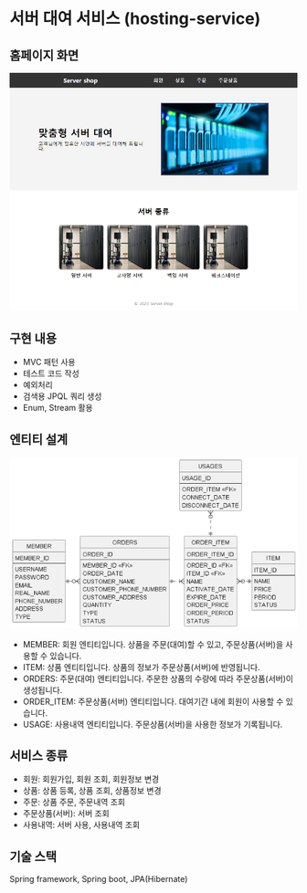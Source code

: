 # 서버 대여 서비스 (hosting-service)

## 홈페이지 화면 
![Homepage](image/homepage.png)

## 구현 내용
- MVC 패턴 사용
- 테스트 코드 작성
- 예외처리
- 검색용 JPQL 쿼리 생성
- Enum, Stream 활용

## 엔티티 설계
![ER Diagram](image/uml.png)
- MEMBER: 회원 엔티티입니다. 상품을 주문(대여)할 수 있고, 주문상품(서버)을 사용할 수 있습니다.
- ITEM: 상품 엔티티입니다. 상품의 정보가 주문상품(서버)에 반영됩니다.
- ORDERS: 주문(대여) 엔티티입니다. 주문한 상품의 수량에 따라 주문상품(서버)이 생성됩니다.
- ORDER_ITEM: 주문상품(서버) 엔티티입니다. 대여기간 내에 회원이 사용할 수 있습니다.
- USAGE: 사용내역 엔티티입니다. 주문상품(서버)을 사용한 정보가 기록됩니다.

## 서비스 종류
- 회원: 회원가입, 회원 조회, 회원정보 변경
- 상품: 상품 등록, 상품 조회, 상품정보 변경
- 주문: 상품 주문, 주문내역 조회
- 주문상품(서버): 서버 조회
- 사용내역: 서버 사용, 사용내역 조회

## 기술 스택
Spring framework, Spring boot, JPA(Hibernate)
